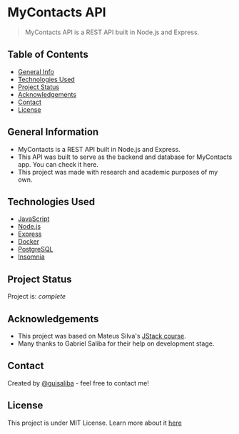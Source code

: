 # MyContacts API
> MyContacts API is a REST API built in Node.js and Express.

## Table of Contents
* [General Info](#general-information)
* [Technologies Used](#technologies-used)
* [Project Status](#project-status)
* [Acknowledgements](#acknowledgements)
* [Contact](#contact)
* [License](#license)


## General Information
- MyContacts is a REST API built in Node.js and Express.
- This API was built to serve as the backend and database for MyContacts app. You can check it here.
- This project was made with research and academic purposes of my own.
<!-- You don't have to answer all the questions - just the ones relevant to your project. -->


## Technologies Used
- [JavaScript](https://developer.mozilla.org/en-US/docs/Web/JavaScript)
- [Node.js](https://nodejs.org/)
- [Express](https://expressjs.com/)
- [Docker](https://www.docker.com/)
- [PostgreSQL](https://www.postgresql.org/)
- [Insomnia](https://insomnia.rest/)


## Project Status
Project is: _complete_ 


## Acknowledgements
- This project was based on Mateus Silva's [JStack course](https://jstack.com.br/).
- Many thanks to Gabriel Saliba for their help on development stage.


## Contact
Created by [@guisaliba](https://github.com/guisaliba) - feel free to contact me!


## License
This project is under MIT License. Learn more about it [here](https://https://opensource.org/licenses/MIT)


<!-- Optional -->
<!-- ## License -->
<!-- This project is open source and available under the [... License](). -->

<!-- You don't have to include all sections - just the one's relevant to your project -->
